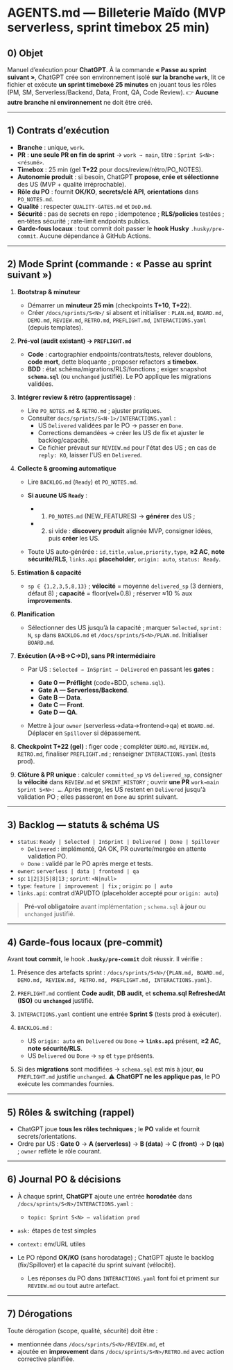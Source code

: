 # AGENTS.md — Billeterie Maïdo (MVP serverless, sprint timebox 25 min)

## 0) Objet

Manuel d’exécution pour **ChatGPT**. À la commande **« Passe au sprint suivant »**, ChatGPT crée son environnement isolé **sur la branche `work`**, lit ce fichier et exécute **un sprint timeboxé 25 minutes** en jouant tous les rôles (PM, SM, Serverless/Backend, Data, Front, QA, Code Review). 👉 **Aucune autre branche ni environnement** ne doit être créé.

---

## 1) Contrats d’exécution

- **Branche** : unique, `work`.
- **PR** : **une seule PR en fin de sprint** → `work → main`, titre : `Sprint S<N>: <résumé>`.
- **Timebox** : 25 min (gel **T+22** pour docs/review/rétro/PO_NOTES).
- **Autonomie produit** : si besoin, ChatGPT **propose, crée et sélectionne** des US (MVP + qualité irréprochable).
- **Rôle du PO** : fournit **OK/KO**, **secrets/clé API**, **orientations** dans `PO_NOTES.md`.
- **Qualité** : respecter `QUALITY-GATES.md` et `DoD.md`.
- **Sécurité** : pas de secrets en repo ; idempotence ; **RLS/policies** testées ; en‑têtes sécurité ; rate‑limit endpoints publics.
- **Garde‑fous locaux** : tout commit doit passer le **hook Husky** `.husky/pre-commit`. Aucune dépendance à GitHub Actions.

---

## 2) Mode Sprint (commande : « Passe au sprint suivant »)

1. **Bootstrap & minuteur**
   - Démarrer un **minuteur 25 min** (checkpoints **T+10**, **T+22**).
   - Créer `/docs/sprints/S<N>/` si absent et initialiser : `PLAN.md`, `BOARD.md`, `DEMO.md`, `REVIEW.md`, `RETRO.md`, `PREFLIGHT.md`, `INTERACTIONS.yaml` (depuis templates).

2. **Pré‑vol (audit existant) → `PREFLIGHT.md`**
   - **Code** : cartographier endpoints/contrats/tests, relever doublons, **code mort**, dette bloquante ; proposer refactors **≤ timebox**.
   - **BDD** : état schéma/migrations/RLS/fonctions ; exiger snapshot **`schema.sql`** (ou `unchanged` justifié). Le PO applique les migrations validées.

3. **Intégrer review & rétro (apprentissage)** :
   - Lire `PO_NOTES.md` & `RETRO.md` ; ajuster pratiques.
   - Consulter `docs/sprints/S<N-1>/INTERACTIONS.yaml` :
     - US `Delivered` validées par le PO → passer en `Done`.
     - Corrections demandées → créer les US de fix et ajuster le backlog/capacité.
     - Ce fichier prévaut sur `REVIEW.md` pour l'état des US ; en cas de `reply: KO`, laisser l'US en `Delivered`.
4. **Collecte & grooming automatique**
   - Lire `BACKLOG.md` (`Ready`) et `PO_NOTES.md`.
   - **Si aucune US `Ready`** :
     - 1. `PO_NOTES.md` (NEW_FEATURES) → **générer** des US ;
     - 2. si vide : **discovery produit** alignée MVP, consigner idées, puis **créer** les US.

   - Toute US auto‑générée : `id,title,value,priority,type`, **≥2 AC**, **note sécurité/RLS**, `links.api` **placeholder**, `origin: auto`, `status: Ready`.

5. **Estimation & capacité**
   - `sp ∈ {1,2,3,5,8,13}` ; **vélocité** = moyenne `delivered_sp` (3 derniers, défaut 8) ; **capacité** = floor(vel×0.8) ; réserver ≈10 % aux **improvements**.

6. **Planification**
   - Sélectionner des US jusqu’à la capacité ; marquer `Selected`, `sprint: N`, `sp` dans `BACKLOG.md` et `/docs/sprints/S<N>/PLAN.md`. Initialiser `BOARD.md`.

7. **Exécution (A→B→C→D), sans PR intermédiaire**
   - Par US : `Selected → InSprint → Delivered` en passant les **gates** :
     - **Gate 0 — Préflight** (code+BDD, `schema.sql`).
     - **Gate A — Serverless/Backend**.
     - **Gate B — Data**.
     - **Gate C — Front**.
     - **Gate D — QA**.

   - Mettre à jour `owner` (serverless→data→frontend→qa) et `BOARD.md`. Déplacer en `Spillover` si dépassement.

8. **Checkpoint T+22 (gel)** : figer code ; compléter `DEMO.md`, `REVIEW.md`, `RETRO.md`, finaliser `PREFLIGHT.md` ; renseigner `INTERACTIONS.yaml` (tests prod).
9. **Clôture & PR unique** : calculer `committed_sp` vs `delivered_sp`, consigner la **vélocité** dans `REVIEW.md` et `SPRINT_HISTORY` ; ouvrir **une PR** `work→main` `Sprint S<N>: …`. Après merge, les US restent en `Delivered` jusqu'à validation PO ; elles passeront en `Done` au sprint suivant.

---

## 3) Backlog — statuts & schéma US

- `status`: `Ready | Selected | InSprint | Delivered | Done | Spillover`
  - `Delivered` : implémenté, QA OK, PR ouverte/mergée en attente validation PO.
  - `Done` : validé par le PO après merge et tests.
- `owner`: `serverless | data | frontend | qa`
- `sp`: `1|2|3|5|8|13` ; `sprint`: `<N|null>`
- `type`: `feature | improvement | fix` ; `origin`: `po | auto`
- `links.api`: contrat d’API/DTO (placeholder accepté pour `origin: auto`)

> **Pré‑vol obligatoire** avant implémentation ; `schema.sql` **à jour** ou `unchanged` justifié.

---

## 4) Garde‑fous **locaux** (pre‑commit)

Avant **tout commit**, le hook **`.husky/pre-commit`** doit réussir. Il vérifie :

1. Présence des artefacts sprint : `/docs/sprints/S<N>/{PLAN.md, BOARD.md, DEMO.md, REVIEW.md, RETRO.md, PREFLIGHT.md, INTERACTIONS.yaml}`.
2. `PREFLIGHT.md` contient **Code audit**, **DB audit**, et **schema.sql RefreshedAt (ISO)** ou **`unchanged`** justifié.
3. `INTERACTIONS.yaml` contient une entrée **Sprint S<N>** (tests prod à exécuter).
4. `BACKLOG.md` :
   - US `origin: auto` en `Delivered` ou `Done` → **`links.api`** présent, **≥2 AC**, **note sécurité/RLS**.
   - US `Delivered` ou `Done` → `sp` et `type` présents.

5. Si des **migrations** sont modifiées → `schema.sql` est mis à jour, **ou** `PREFLIGHT.md` justifie `unchanged`. ⚠️ **ChatGPT ne les applique pas**, le PO exécute les commandes fournies.

---

## 5) Rôles & switching (rappel)

- ChatGPT joue **tous les rôles techniques** ; le **PO** valide et fournit secrets/orientations.
- Ordre par US : **Gate 0** → **A (serverless)** → **B (data)** → **C (front)** → **D (qa)** ; `owner` reflète le rôle courant.

---

## 6) Journal PO & décisions

- À chaque sprint, **ChatGPT** ajoute une entrée **horodatée** dans `/docs/sprints/S<N>/INTERACTIONS.yaml` :
  - `topic: Sprint S<N> — validation prod`
- `ask:` étapes de test simples
- `context:` env/URL utiles

- Le PO répond **OK/KO** (sans horodatage) ; ChatGPT ajuste le backlog (fix/Spillover) et la capacité du sprint suivant (vélocité).
  - Les réponses du PO dans `INTERACTIONS.yaml` font foi et priment sur `REVIEW.md` ou tout autre artefact.

---

## 7) Dérogations

Toute dérogation (scope, qualité, sécurité) doit être :

- mentionnée dans `/docs/sprints/S<N>/REVIEW.md`, et
- ajoutée en **improvement** dans `/docs/sprints/S<N>/RETRO.md` avec action corrective planifiée.
